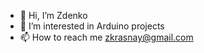 - 👋 Hi, I’m Zdenko
- 👀 I’m interested in Arduino projects
- 📫 How to reach me zkrasnay@gmail.com

<!---
zkrasnay/zkrasnay is a ✨ special ✨ repository because its `README.md` (this file) appears on your GitHub profile.
You can click the Preview link to take a look at your changes.
--->
